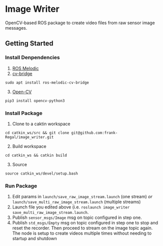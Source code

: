# Image Writer
OpenCV-based ROS package to create video files from raw sensor image messages.

## Getting Started
### Install Denpendencies
1. [ROS Melodic](https://wiki.ros.org/melodic/Installation)
2. [cv-bridge](https://wiki.ros.org/cv_bridge)
```
sudo apt install ros-melodic-cv-bridge
```
3. [Open-CV](https://opencv.org/)
```
pip3 install opencv-python3
```

### Install Package
1. Clone to a caktin workspace
```
cd catkin_ws/src && git clone git@github.com:frank-Regal/image_writer.git
```
2. Build workspace
```
cd catkin_ws && catkin build
```
3. Source
```
source catkin_ws/devel/setup.bash
```

### Run Package
1. Edit params in ```launch/save_raw_image_stream.launch``` (one stream) *or* ```launch/save_multi_raw_image_stream.launch``` (multiple streams)
2. Launch file you edited above (i.e. ```roslaunch image_writer save_multi_raw_image_stream.launch```.
3. Publish ```sensor_msgs/Image``` msg on topic configured in step one.
4. Publish ```std_msgs/Empty``` msg on topic configured in step one to stop and reset the recorder. Then proceed to stream on the image topic again. The node is setup to create videos multiple times without needing to startup and shutdown
